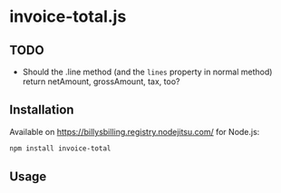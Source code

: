 # invoice-total.js

## TODO

- Should the .line method (and the `lines` property in normal method) return netAmount, grossAmount, tax, too?


## Installation

Available on https://billysbilling.registry.nodejitsu.com/ for Node.js:

```sh
npm install invoice-total
```


## Usage

```js
```
